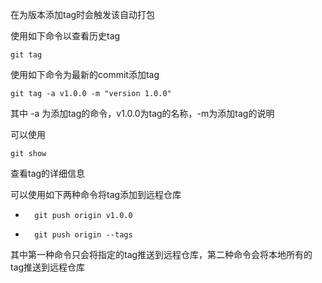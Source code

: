 在为版本添加tag时会触发该自动打包

使用如下命令以查看历史tag

```shell
git tag
```

使用如下命令为最新的commit添加tag

```shell
git tag -a v1.0.0 -m "version 1.0.0"
```
其中 -a 为添加tag的命令，v1.0.0为tag的名称，-m为添加tag的说明

可以使用

```shell
git show
```

查看tag的详细信息

可以使用如下两种命令将tag添加到远程仓库

+ ```shell
    git push origin v1.0.0
    ```
+ ```shell
    git push origin --tags
    ```

其中第一种命令只会将指定的tag推送到远程仓库，第二种命令会将本地所有的tag推送到远程仓库
